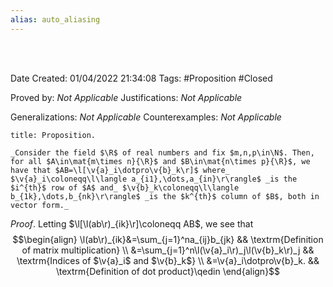 ```yaml
---
alias: auto_aliasing
---
```


<br />
<br />

Date Created: 01/04/2022 21:34:08
Tags: #Proposition #Closed

Proved by: _Not Applicable_
Justifications: _Not Applicable_

Generalizations: _Not Applicable_
Counterexamples: _Not Applicable_

``` ad-Proposition
title: Proposition.

_Consider the field $\R$ of real numbers and fix $m,n,p\in\N$. Then, for all $A\in\mat{m\times n}{\R}$ and $B\in\mat{n\times p}{\R}$, we have that $AB=\l[\v{a}_i\dotpro\v{b}_k\r]$ where_ $\v{a}_i\coloneqq\l\langle a_{i1},\dots,a_{in}\r\rangle$ _is the $i^{th}$ row of $A$ and_ $\v{b}_k\coloneqq\l\langle b_{1k},\dots,b_{nk}\r\rangle$ _is the $k^{th}$ column of $B$, both in vector form._

```

_Proof_. Letting $\l[\l(ab\r)_{ik}\r]\coloneqq AB$, we see that
$$\begin{align}
    \l(ab\r)_{ik}&=\sum_{j=1}^na_{ij}b_{jk} && \textrm{Definition of matrix multiplication} \\
    &=\sum_{j=1}^n\l(\v{a}_i\r)_j\l(\v{b}_k\r)_j && \textrm{Indices of $\v{a}_i$ and $\v{b}_k$} \\
    &=\v{a}_i\dotpro\v{b}_k. && \textrm{Definition of dot product}\qedin
\end{align}$$
